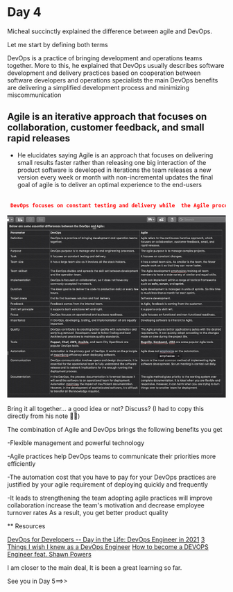 # Day 4

Micheal succinctly explained the difference between agile and DevOps.

Let me start by defining both terms

 DevOps is a practice of bringing development and operations teams together. More to this, he explained that DevOps usually describes software development and delivery practices based on cooperation between software developers and operations specialists the main DevOps benefits are delivering a simplified development process and minimizing miscommunication

## Agile is an iterative approach that focuses on collaboration, customer feedback, and small rapid releases

* He elucidates saying Agile is an approach that focuses on delivering small results faster rather than releasing one big interaction of the product software is developed in iterations the team releases a new version every week or month with non-incremental updates the final goal of agile is to deliver an optimal experience to the end-users

```json

 DevOps focuses on constant testing and delivery while  the Agile process focuses on constant changes

 ```

![Devops in loop](./images/agilevsdevops.jpg)

Bring it all together... a good idea or not? Discuss? (I had to copy this directly from his note 🙈🙊)

The combination of Agile and DevOps brings the following benefits you get

  -Flexible management and powerful technology

  -Agile practices help DevOps teams to communicate their priorities more efficiently

  -The automation cost that you have to pay for your DevOps practices are justified by your agile requirement of deploying quickly and frequently

  -It leads to strengthening the team adopting agile practices will improve collaboration increase the team's motivation and decrease employee turnover rates
  As a result, you get better product quality

** Resources

[DevOps for Developers -- Day in the Life: DevOps Engineer in 2021](https://www.youtube.com/watch?v=2JymM0YoqGA)
[3 Things I wish I knew as a DevOps Engineer](https://www.youtube.com/watch?v=udRNM7YRdY4)
[How to become a DEVOPS Engineer feat. Shawn Powers](https://www.youtube.com/watch?v=kDQMjAQNvY4)

I am closer to the main deal, It is been a great learning so far.

See you in Day 5==>>
